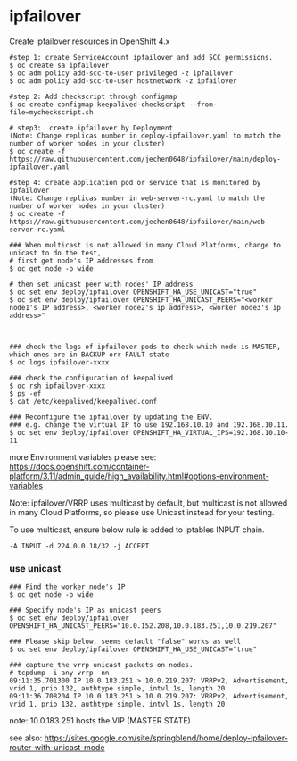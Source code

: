 # ipfailover

Create ipfailover resources in OpenShift 4.x

```
#step 1: create ServiceAccount ipfailover and add SCC permissions.
$ oc create sa ipfailover
$ oc adm policy add-scc-to-user privileged -z ipfailover
$ oc adm policy add-scc-to-user hostnetwork -z ipfailover

#step 2: Add checkscript through configmap
$ oc create configmap keepalived-checkscript --from-file=mycheckscript.sh

# step3:  create ipfailover by Deployment  
(Note: Change replicas number in deploy-ipfailover.yaml to match the number of worker nodes in your cluster)
$ oc create -f https://raw.githubusercontent.com/jechen0648/ipfailover/main/deploy-ipfailover.yaml

#step 4: create application pod or service that is monitored by ipfailover  
(Note: Change replicas number in web-server-rc.yaml to match the number of worker nodes in your cluster)
$ oc create -f https://raw.githubusercontent.com/jechen0648/ipfailover/main/web-server-rc.yaml

### When multicast is not allowed in many Cloud Platforms, change to unicast to do the test, 
# first get node's IP addresses from 
$ oc get node -o wide

# then set unicast peer with nodes' IP address
$ oc set env deploy/ipfailover OPENSHIFT_HA_USE_UNICAST="true"
$ oc set env deploy/ipfailover OPENSHIFT_HA_UNICAST_PEERS="<worker node1's IP address>, <worker node2's ip address>, <worker node3's ip address>"



### check the logs of ipfailover pods to check which node is MASTER, which ones are in BACKUP orr FAULT state
$ oc logs ipfailover-xxxx

### check the configuration of keepalived
$ oc rsh ipfailover-xxxx
$ ps -ef
$ cat /etc/keepalived/keepalived.conf

### Reconfigure the ipfailover by updating the ENV. 
### e.g. change the virtual IP to use 192.168.10.10 and 192.168.10.11. 
$ oc set env deploy/ipfailover OPENSHIFT_HA_VIRTUAL_IPS=192.168.10.10-11

```

more Environment variables please see:
https://docs.openshift.com/container-platform/3.11/admin_guide/high_availability.html#options-environment-variables


Note: ipfailover/VRRP uses multicast by default, but multicast is not allowed in many Cloud Platforms, so please use Unicast instead for your testing.

To use multicast, ensure below rule is added to iptables INPUT chain.
```
-A INPUT -d 224.0.0.18/32 -j ACCEPT
```

### use unicast

```
### Find the worker node's IP
$ oc get node -o wide

### Specify node's IP as unicast peers
$ oc set env deploy/ipfailover OPENSHIFT_HA_UNICAST_PEERS="10.0.152.208,10.0.183.251,10.0.219.207"

### Please skip below, seems default "false" works as well
$ oc set env deploy/ipfailover OPENSHIFT_HA_USE_UNICAST="true"                                         

### capture the vrrp unicast packets on nodes.
# tcpdump -i any vrrp -nn
09:11:35.701300 IP 10.0.183.251 > 10.0.219.207: VRRPv2, Advertisement, vrid 1, prio 132, authtype simple, intvl 1s, length 20
09:11:36.708204 IP 10.0.183.251 > 10.0.219.207: VRRPv2, Advertisement, vrid 1, prio 132, authtype simple, intvl 1s, length 20
```

note: 10.0.183.251 hosts the VIP (MASTER STATE)


see also: https://sites.google.com/site/springblend/home/deploy-ipfailover-router-with-unicast-mode
